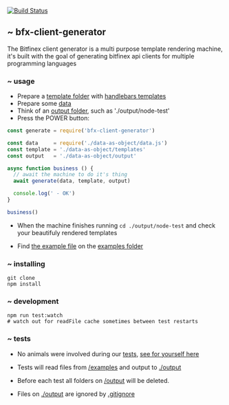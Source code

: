 [![Build Status](https://travis-ci.com/hems/bfx-api-client-generator.svg?branch=master)](https://travis-ci.com/hems/bfx-api-client-generator)

## ~ bfx-client-generator

The Bitfinex client generator is a multi purpose template rendering machine,
it's built with the goal of generating bitfinex api clients for multiple
programming languages

### ~ usage

 - Prepare a [template folder](./examples/node-test/template) with [handlebars templates](https://github.com/wycats/handlebars.js)
 - Prepare some [data](./examples/node-test/data.js)
 - Think of an [output folder](./output), such as './output/node-test'
 - Press the POWER button:

```javascript
const generate = require('bfx-client-generator')

const data     = require('./data-as-object/data.js')
const template = './data-as-object/templates'
const output   = './data-as-object/output'

async function business () {
  // await the machine to do it's thing
  await generate(data, template, output)

  console.log(' - OK')
}

business()
```

 - When the machine finishes running ```cd ./output/node-test``` and check your
 beautifuly rendered templates

 - Find [the example file](./examples/example.js) on the [examples folder](./examples)

### ~ installing

````shell
git clone
npm install
````

### ~ development

````shell
npm run test:watch
# watch out for readFile cache sometimes between test restarts
````

### ~ tests

 - No animals were involved during our [tests](./tests/index.js),
[see for yourself here](./tests/index.js)

 - Tests will read files from [/examples](./examples/) and
output to [./output](./output)

 - Before each test all folders on [/output](./output) will
be deleted.

 - Files on [./output](./output) are ignored by [.gitignore](./.gitignore)
